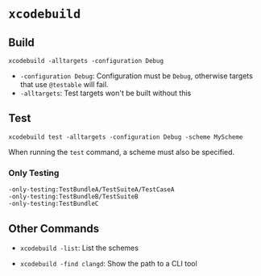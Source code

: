 # `xcodebuild`

## Build

	xcodebuild -alltargets -configuration Debug

* `-configuration Debug`: Configuration must be `Debug`, otherwise targets that use `@testable` will fail.
* `-alltargets`: Test targets won't be built without this

## Test

	xcodebuild test -alltargets -configuration Debug -scheme MyScheme

When running the `test` command, a scheme must also be specified.

### Only Testing

	-only-testing:TestBundleA/TestSuiteA/TestCaseA
	-only-testing:TestBundleB/TestSuiteB
	-only-testing:TestBundleC

## Other Commands

* `xcodebuild -list`: List the schemes
- `xcodebuild -find clangd`: Show the path to a CLI tool
